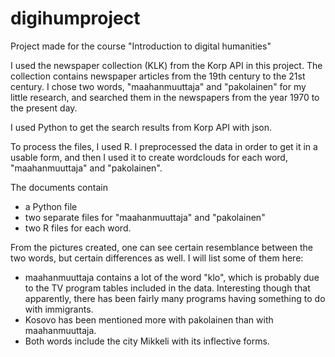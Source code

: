 # digihumproject
Project made for the course "Introduction to digital humanities"

I used the newspaper collection (KLK) from the Korp API in this project. The collection contains newspaper articles from the 19th century to the 21st century. I chose two words, "maahanmuuttaja" and "pakolainen" for my little research, and searched them in the newspapers from the year 1970 to the present day.

I used Python to get the search results from Korp API with json.

To process the files, I used R. I preprocessed the data in order to get it in a usable form, and then I used it to create wordclouds for each word, "maahanmuuttaja" and "pakolainen".

The documents contain
  - a Python file
  - two separate files for "maahanmuuttaja" and "pakolainen"
  - two R files for each word.

From the pictures created, one can see certain resemblance between the two words, but certain differences as well. I will list some of them here:
  - maahanmuuttaja contains a lot of the word "klo", which is probably due to the TV program tables included in the data. Interesting      though that apparently, there has been fairly many programs having something to do with immigrants.
  - Kosovo has been mentioned more with pakolainen than with maahanmuuttaja.
  - Both words include the city Mikkeli with its inflective forms.
